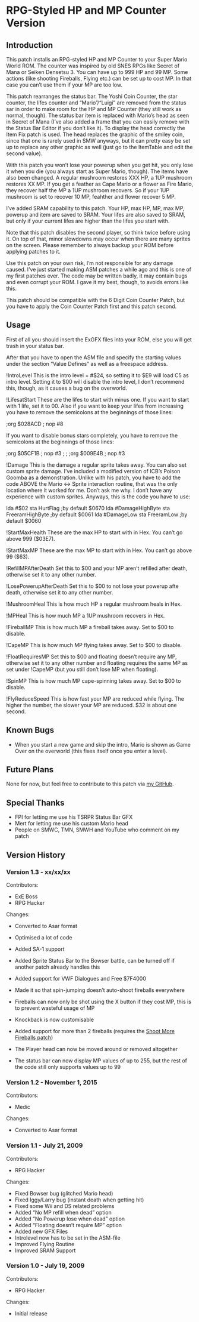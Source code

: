 # RPG-Styled HP and MP Counter Version


## Introduction

This patch installs an RPG-styled HP and MP Counter to your Super Mario World ROM. The counter was inspired by old SNES RPGs like Secret of Mana or Seiken Densetsu 3. You can have up to 999 HP and 99 MP. Some actions (like shooting Fireballs, Flying etc.) can be set up to cost MP. In that case you can’t use them if your MP are too low.

This patch rearranges the status bar. The Yoshi Coin Counter, the star counter, the lifes counter and “Mario”/“Luigi” are removed from the status sar in order to make room for the HP and MP Counter (they still work as normal, though). The status bar item is replaced with Mario’s head as seen in Secret of Mana (I’ve also added a frame that you can easily remove with the Status Bar Editor if you don’t like it). To display the head correctly the Item Fix patch is used. The head replaces the graphic of the smiley coin, since that one is rarely used in SMW anyways, but it can pretty easy be set up to replace any other graphic as well (just go to the ItemTable and edit the second value).

With this patch you won’t lose your powerup when you get hit, you only lose it when you die (you always start as Super Mario, though). The items have also been changed. A regular mushroom restores XXX HP, a 1UP mushroom restores XX MP. If you get a feather as Cape Mario or a flower as Fire Mario, they recover half the MP a 1UP mushroom recovers. So if your 1UP mushroom is set to recover 10 MP, feahther and flower recover 5 MP.

I’ve added SRAM capability to this patch. Your HP, max HP, MP, max MP, powerup and item are saved to SRAM. Your lifes are also saved to SRAM, but only if your current lifes are higher than the lifes you start with.

Note that this patch disables the second player, so think twice before using it. On top of that, minor slowdowns may occur when there are many sprites on the screen. Please remember to always backup your ROM before applying patches to it.

Use this patch on your own risk, I’m not responsible for any damage caused. I’ve just started making ASM patches a while ago and this is one of my first patches ever. The code may be written badly, it may contain bugs and even corrupt your ROM. I gave it my best, though, to avoids errors like this.

This patch should be compatible with the 6 Digit Coin Counter Patch, but you have to apply the Coin Counter Patch first and this patch second.


## Usage

First of all you should insert the ExGFX files into your ROM, else you will get trash in your status bar.

After that you have to open the ASM file and specify the starting values under the section “Value Defines” as well as a freespace address.


!IntroLevel
This is the intro level + #$24, so setting it to $E9 will load C5 as intro level. Setting it to $00 will disable the intro level, I don’t recommend this, though, as it causes a bug on the overworld.


!LifesatStart
These are the lifes to start with minus one. If you want to start with 1 life, set it to 00. Also if you want to keep your lifes from increasing you have to remove the semicolons at the beginnings of those lines:

;org $028ACD
;        nop #8

If you want to disable bonus stars completely, you have to remove the semicolons at the beginnings of those lines:

;org $05CF1B
;        nop #3
;
;
;org $009E4B
;        nop #3


!Damage
This is the damage a regular sprite takes away. You can also set custom sprite damage. I’ve included a modified version of ICB’s Poison Goomba as a demonstration. Unlike with his patch, you have to add the code ABOVE the Mario <-> Sprite interaction routine, that was the only location where it worked for me. Don’t ask me why. I don’t have any experience with custom sprites. Anyways, this is the code you have to use:

lda #$02
sta HurtFlag           ;by default $0670
lda #DamageHighByte
sta FreeramHighByte    ;by default $0061
lda #DamageLow
sta FreeramLow         ;by default $0060


!StartMaxHealth
These are the max HP to start with in Hex. You can’t go above 999 ($03E7).


!StartMaxMP
These are the max MP to start with in Hex. You can’t go above 99 ($63).


!RefillMPAfterDeath
Set this to $00 and your MP aren’t refilled after death, otherwise set it to any other number.


!LosePowerupAfterDeath
Set this to $00 to not lose your powerup afte death, otherwise set it to any other number.


!MushroomHeal
This is how much HP a regular mushroom heals in Hex.


!MPHeal
This is how much MP a 1UP mushroom recovers in Hex.


!FireballMP
This is how much MP a fireball takes away. Set to $00 to disable.


!CapeMP
This is how much MP flying takes away. Set to $00 to disable.


!FloatRequiresMP
Set this to $00 and floating doesn’t require any MP, otherwise set it to any other number and floating requires the same MP as set under !CapeMP (but you still don’t lose MP when floating).


!SpinMP
This is how much MP cape-spinning takes away. Set to $00 to disable.


!FlyReduceSpeed
This is how fast your MP are reduced while flying. The higher the number, the slower your MP are reduced. $32 is about one second.


## Known Bugs

- When you start a new game and skip the intro, Mario is shown as Game Over on the overworld (this fixes itself once you enter a level).


## Future Plans

None for now, but feel free to contribute to this patch via [my GitHub](https://github.com/RPGHacker/SMW-Workspace/).


## Special Thanks

- FPI for letting me use his TSRPR Status Bar GFX
- Mert for letting me use his custom Mario head
- People on SMWC, TMN, SMWH and YouTube who comment on my patch


## Version History

### Version 1.3 - xx/xx/xx

Contributors:
- ExE Boss
- RPG Hacker

Changes:
- Converted to Asar format

- Optimised a lot of code
- Added SA-1 support
- Added Sprite Status Bar to the Bowser battle, can be turned off if another patch already handles this
- Added support for VWF Dialogues and Free $7F4000
- Made it so that spin-jumping doesn’t auto-shoot fireballs everywhere
- Fireballs can now only be shot using the X button if they cost MP, this is to prevent wasteful usage of MP
- Knockback is now customisable
- Added support for more than 2 fireballs (requires the [Shoot More Fireballs patch](https://www.smwcentral.net/?p=section&a=details&id=4469))
- The Player head can now be moved around or removed altogether
- The status bar can now display MP values of up to 255, but the rest of the code still only supports values up to 99


### Version 1.2 - November 1, 2015

Contributors:
- Medic

Changes:
- Converted to Asar format


### Version 1.1 - July 21, 2009

Contributors:
- RPG Hacker

Changes:
- Fixed Bowser bug (glitched Mario head)
- Fixed Iggy/Larry bug (instant death when getting hit)
- Fixed some Wii and DS related problems
- Added “No MP refill when dead” option
- Added “No Powerup lose when dead” option
- Added “Floating doesn’t require MP” option
- Added new GFX Files
- Introlevel now has to be set in the ASM-file
- Improved Flying Routine
- Improved SRAM Support


### Version 1.0 - July 19, 2009

Contributors:
- RPG Hacker

Changes:
- Initial release
